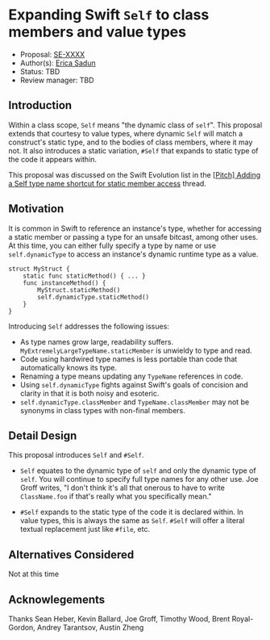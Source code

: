 # Expanding Swift `Self` to class members and value types

* Proposal: [SE-XXXX](https://gist.github.com/erica/5a26d523f3d6ffb74e34d179740596f7)
* Author(s): [Erica Sadun](http://github.com/erica)
* Status: TBD
* Review manager: TBD

## Introduction

Within a class scope, `Self` means "the dynamic class of `self`". This proposal extends that courtesy to value types, where dynamic `Self` will match a construct's static type, and to the bodies of class members, where it may not. It also introduces a static variation, `#Self` that expands to static type of the code it appears within.

This proposal was discussed on the Swift Evolution list in the [\[Pitch\] Adding a Self type name shortcut for static member access](http://thread.gmane.org/gmane.comp.lang.swift.evolution/13708/focus=13712) thread.

## Motivation

It is common in Swift to reference an instance's type, whether for accessing 
a static member or passing a type for an unsafe bitcast, among other uses.
At this time, you can either fully specify a type by name or use `self.dynamicType`
to access an instance's dynamic runtime type as a value. 

```
struct MyStruct {
    static func staticMethod() { ... }
    func instanceMethod() {
        MyStruct.staticMethod()
        self.dynamicType.staticMethod()
    }
}
```

Introducing `Self` addresses the following issues:

* As type names grow large, readability suffers. `MyExtremelyLargeTypeName.staticMember` is unwieldy to type and read.
* Code using hardwired type names is less portable than code that automatically knows its type.
* Renaming a type means updating any `TypeName` references in code.
* Using `self.dynamicType` fights against Swift's goals of concision and clarity in that it is both noisy and esoteric.
* `self.dynamicType.classMember` and `TypeName.classMember` may not be synonyms in class types with non-final members.

## Detail Design

This proposal introduces `Self` and `#Self`.

* `Self` equates to the dynamic type of `self` and only the
dynamic type of `self`. You will continue to specify full type
names for any other use. Joe Groff writes, "I don't think it's all 
that onerous to have  to write `ClassName.foo` if that's really what 
you specifically mean."

* `#Self` expands to the static type of the code it is 
declared within. In value types, this is always the same as `Self`. 
`#Self` will offer a literal textual replacement just like `#file`, etc.

## Alternatives Considered

Not at this time

## Acknowlegements

Thanks Sean Heber, Kevin Ballard, Joe Groff, Timothy Wood, Brent Royal-Gordon, Andrey Tarantsov, Austin Zheng